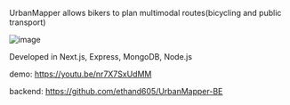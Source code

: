 UrbanMapper allows bikers to plan multimodal routes(bicycling and public transport)

![image](https://user-images.githubusercontent.com/44384988/191679652-4fb66dc3-9321-4cdd-bca3-bc6175f487e1.png)

Developed in Next.js, Express, MongoDB, Node.js

demo: https://youtu.be/nr7X7SxUdMM

backend: https://github.com/ethand605/UrbanMapper-BE
